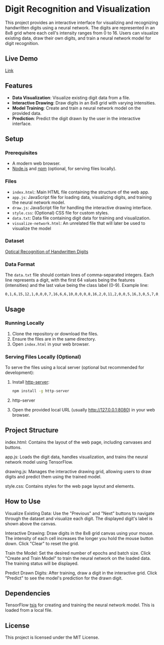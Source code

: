 # Digit Recognition and Visualization

This project provides an interactive interface for visualizing and recognizing handwritten digits using a neural network. The digits are represented in an 8x8 grid where each cell's intensity ranges from 0 to 16. Users can visualize existing data, draw their own digits, and train a neural network model for digit recognition.

## Live Demo

[Link](https://digit-recognition.kasper.design/)

## Features

- **Data Visualization**: Visualize existing digit data from a file.
- **Interactive Drawing**: Draw digits in an 8x8 grid with varying intensities.
- **Model Training**: Create and train a neural network model on the provided data.
- **Prediction**: Predict the digit drawn by the user in the interactive interface.

## Setup

### Prerequisites

- A modern web browser.
- [Node.js](https://nodejs.org/) and [npm](https://www.npmjs.com/) (optional, for serving files locally).

### Files

- `index.html`: Main HTML file containing the structure of the web app.
- `app.js`: JavaScript file for loading data, visualizing digits, and training the neural network model.
- `draw.js`: JavaScript file for handling the interactive drawing interface.
- `style.css`: (Optional) CSS file for custom styles.
- `data.txt`: Data file containing digit data for training and visualization.
- `visualize-network.html`: An unrelated file that will later be used to visualize the model

### Dataset

[Optical Recognition of Handwritten Digits](https://archive.ics.uci.edu/dataset/80/optical+recognition+of+handwritten+digits)

### Data Format

The `data.txt` file should contain lines of comma-separated integers. Each line represents a digit, with the first 64 values being the features (intensities) and the last value being the class label (0-9). Example line:

```
0,1,6,15,12,1,0,0,0,7,16,6,6,10,0,0,0,8,16,2,0,11,2,0,0,5,16,3,0,5,7,0,0,7,13,3,0,8,7,0,0,4,12,0,1,13,5,0,0,0,14,9,15,9,0,0,0,0,6,14,7,1,0,0,0
```

## Usage

### Running Locally

1. Clone the repository or download the files.
2. Ensure the files are in the same directory.
3. Open `index.html` in your web browser.

### Serving Files Locally (Optional)

To serve the files using a local server (optional but recommended for development):

1. Install [http-server](https://www.npmjs.com/package/http-server):
   ```sh
   npm install -g http-server

2. http-server

3. Open the provided local URL (usually http://127.0.0.1:8080) in your web browser.

## Project Structure

index.html: Contains the layout of the web page, including canvases and buttons.

app.js: Loads the digit data, handles visualization, and trains the neural network model using TensorFlow.

drawing.js: Manages the interactive drawing grid, allowing users to draw digits and predict them using the trained model.

style.css: Contains styles for the web page layout and elements.

## How to Use

Visualize Existing Data:
    Use the "Previous" and "Next" buttons to navigate through the dataset and visualize each digit.
    The displayed digit's label is shown above the canvas.

Interactive Drawing:
    Draw digits in the 8x8 grid canvas using your mouse.
    The intensity of each cell increases the longer you hold the mouse button down.
    Click "Clear" to reset the grid.

Train the Model:
    Set the desired number of epochs and batch size.
    Click "Create and Train Model" to train the neural network on the loaded data.
    The training status will be displayed.

Predict Drawn Digits:
    After training, draw a digit in the interactive grid.
    Click "Predict" to see the model's prediction for the drawn digit.

## Dependencies

TensorFlow [tsjs](https://cdn.jsdelivr.net/npm/@tensorflow/tfjs) for creating and training the neural network model. This is loaded from a local file.

## License

This project is licensed under the MIT License.